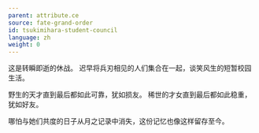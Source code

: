 ```yaml
---
parent: attribute.ce
source: fate-grand-order
id: tsukimihara-student-council
language: zh
weight: 0
---
```


这是转瞬即逝的休战。
迟早将兵刃相见的人们集合在一起，谈笑风生的短暂校园生活。

野生的天才直到最后都如此可靠，犹如损友。
稀世的才女直到最后都如此稳重，犹如好友。

哪怕与她们共度的日子从月之记录中消失，这份记忆也像这样留存至今。
